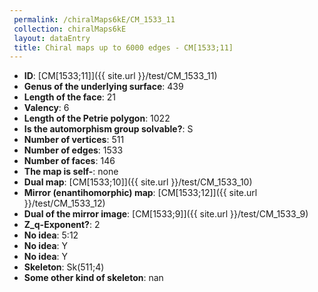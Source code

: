 ```yaml
--- 
 permalink: /chiralMaps6kE/CM_1533_11 
 collection: chiralMaps6kE
 layout: dataEntry
 title: Chiral maps up to 6000 edges - CM[1533;11]
---
```


- **ID**: [CM[1533;11]]({{ site.url }}/test/CM_1533_11)
- **Genus of the underlying surface**: 439
- **Length of the face**: 21
- **Valency**: 6
- **Length of the Petrie polygon**: 1022
- **Is the automorphism group solvable?**: S
- **Number of vertices**: 511
- **Number of edges**: 1533
- **Number of faces**: 146
- **The map is self-**: none
- **Dual map**: [CM[1533;10]]({{ site.url }}/test/CM_1533_10)
- **Mirror (enantihomorphic) map**: [CM[1533;12]]({{ site.url }}/test/CM_1533_12)
- **Dual of the mirror image**: [CM[1533;9]]({{ site.url }}/test/CM_1533_9)
- **Z_q-Exponent?**: 2
- **No idea**:  5:12
- **No idea**: Y
- **No idea**: Y
- **Skeleton**: Sk(511;4)
- **Some other kind of skeleton**: nan
